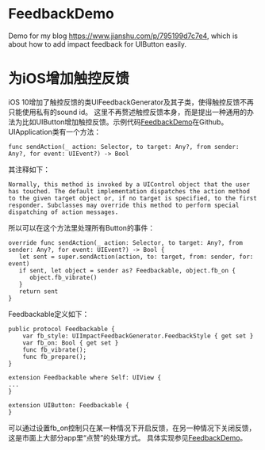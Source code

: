 # FeedbackDemo
Demo for my blog https://www.jianshu.com/p/795199d7c7e4, which is about how to add impact feedback for UIButton easily.

# 为iOS增加触控反馈
iOS 10增加了触控反馈的类UIFeedbackGenerator及其子类，使得触控反馈不再只能使用私有的sound id。
这里不再赘述触控反馈本身，而是提出一种通用的办法为比如UIButton增加触控反馈。示例代码[FeedbackDemo](https://github.com/flexih/FeedbackDemo)在Github。
UIApplication类有一个方法：
```
func sendAction(_ action: Selector, to target: Any?, from sender: Any?, for event: UIEvent?) -> Bool
```
其注释如下：
```
Normally, this method is invoked by a UIControl object that the user has touched. The default implementation dispatches the action method to the given target object or, if no target is specified, to the first responder. Subclasses may override this method to perform special dispatching of action messages.
```
所以可以在这个方法里处理所有Button的事件：
```
override func sendAction(_ action: Selector, to target: Any?, from sender: Any?, for event: UIEvent?) -> Bool {
   let sent = super.sendAction(action, to: target, from: sender, for: event)
   if sent, let object = sender as? Feedbackable, object.fb_on {
      object.fb_vibrate()
   }
   return sent
}
 ```
Feedbackable定义如下：
```
public protocol Feedbackable {
    var fb_style: UIImpactFeedbackGenerator.FeedbackStyle { get set }
    var fb_on: Bool { get set }
    func fb_vibrate();
    func fb_prepare();
}

extension Feedbackable where Self: UIView {
...
}

extension UIButton: Feedbackable {
}
```
可以通过设置fb_on控制只在某一种情况下开启反馈，在另一种情况下关闭反馈，这是市面上大部分app里“点赞”的处理方式。
具体实现参见[FeedbackDemo](https://github.com/flexih/FeedbackDemo)。
